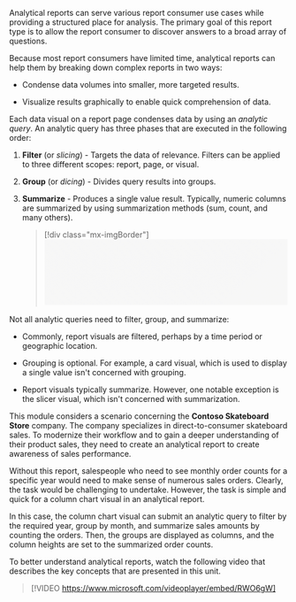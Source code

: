 Analytical reports can serve various report consumer use cases while providing a structured place for analysis. The primary goal of this report type is to allow the report consumer to discover answers to a broad array of questions.

Because most report consumers have limited time, analytical reports can help them by breaking down complex reports in two ways:

- Condense data volumes into smaller, more targeted results.

- Visualize results graphically to enable quick comprehension of data.

Each data visual on a report page condenses data by using an *analytic query*. An analytic query has three phases that are executed in the following order:

1. **Filter** (or *slicing*) - Targets the data of relevance. Filters can be applied to three different scopes: report, page, or visual.

1. **Group** (or *dicing*) - Divides query results into groups.

1. **Summarize** - Produces a single value result. Typically, numeric columns are summarized by using summarization methods (sum, count, and many others).

    > [!div class="mx-imgBorder"]
    > [![An animation shows the sequence of the filter, group and summarize query phases.](../media/1-filter-group-summarize.gif)](../media/1-filter-group-summarize.gif#lightbox)

Not all analytic queries need to filter, group, and summarize:

- Commonly, report visuals are filtered, perhaps by a time period or geographic location.

- Grouping is optional. For example, a card visual, which is used to display a single value isn't concerned with grouping.

- Report visuals typically summarize. However, one notable exception is the slicer visual, which isn't concerned with summarization.

This module considers a scenario concerning the **Contoso Skateboard Store** company. The company specializes in direct-to-consumer skateboard sales. To modernize their workflow and to gain a deeper understanding of their product sales, they need to create an analytical report to create awareness of sales performance.

Without this report, salespeople who need to see monthly order counts for a specific year would need to make sense of numerous sales orders. Clearly, the task would be challenging to undertake. However, the task is simple and quick for a column chart visual in an analytical report.

In this case, the column chart visual can submit an analytic query to filter by the required year, group by month, and summarize sales amounts by counting the orders. Then, the groups are displayed as columns, and the column heights are set to the summarized order counts.

To better understand analytical reports, watch the following video that describes the key concepts that are presented in this unit.

> [!VIDEO https://www.microsoft.com/videoplayer/embed/RWO6gW]
